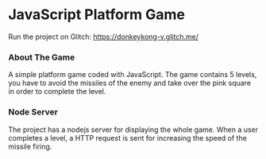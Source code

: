 JavaScript Platform Game
=================

Run the project on Glitch: https://donkeykong-v.glitch.me/

### About The Game
A simple platform game coded with JavaScript. The game contains 5 levels, you have to avoid the missiles of the enemy and take over the pink square in order to complete the level.

### Node Server
The project has a nodejs server for displaying the whole game. When a user completes a level, a HTTP request is sent for increasing the speed of the missile firing.



